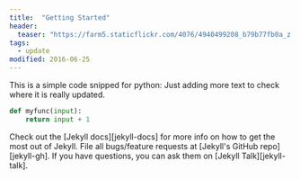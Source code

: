 ```yaml
---
title:  "Getting Started"
header:
  teaser: "https://farm5.staticflickr.com/4076/4940499208_b79b77fb0a_z.jpg"
tags:
  - update
modified: 2016-06-25
---
```


This is a simple code snipped for python:
Just adding more text to check where it is really updated.

```python
def myfunc(input):
    return input + 1
```

Check out the [Jekyll docs][jekyll-docs] 
for more info on how to get the most out of Jekyll. 
File all bugs/feature requests at [Jekyll's GitHub repo][jekyll-gh]. 
If you have questions, you can ask them on [Jekyll Talk][jekyll-talk].

